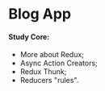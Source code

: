 # **Blog App**
#### **Study Core:**
- More about Redux;
- Async Action Creators;
- Redux Thunk;
- Reducers "rules".